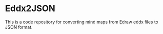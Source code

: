 # Eddx2JSON
This is a code repository for converting mind maps from Edraw eddx files to JSON format.
